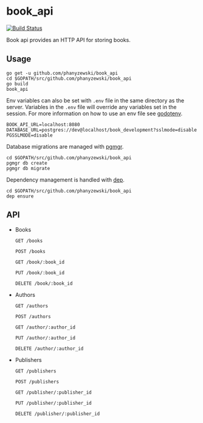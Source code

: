 # book_api

[![Build Status](https://travis-ci.org/phanyzewski/book_api.svg?branch=master)](https://travis-ci.org/phanyzewski/book_api)

Book api provides an HTTP API for storing books.

## Usage

```shell
go get -u github.com/phanyzewski/book_api
cd $GOPATH/src/github.com/phanyzewski/book_api
go build
book_api
```

Env variables can also be set with `.env` file in the same
directory as the server. Variables in the `.env` file will override
any variables set in the session. For more information on how to use
an env file see [godotenv](https://github.com/joho/godotenv).

```shell
BOOK_API_URL=localhost:8080
DATABASE_URL=postgres://dev@localhost/book_development?sslmode=disable
PGSSLMODE=disable
```

Database migrations are managed with [pgmgr](https://github.com/rnubel/pgmgr).
```shell
cd $GOPATH/src/github.com/phanyzewski/book_api
pgmgr db create
pgmgr db migrate
```

Dependency management is handled with [dep](https://github.com/golang/dep).
```shell
cd $GOPATH/src/github.com/phanyzewski/book_api
dep ensure
```

## API

* Books

  ```GET /books ```

  ```POST /books ```

  ```GET /book/:book_id ```

  ```PUT /book/:book_id ```

  ```DELETE /book/:book_id ```

* Authors

  ```GET /authors ```

  ```POST /authors ```

  ```GET /author/:author_id ```

  ```PUT /author/:author_id ```

  ```DELETE /author/:author_id ```

* Publishers

  ```GET /publishers ```

  ```POST /publishers ```

  ```GET /publisher/:publisher_id ```

  ```PUT /publisher/:publisher_id ```

  ```DELETE /publisher/:publisher_id ```
